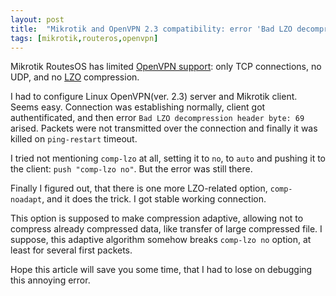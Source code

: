```yaml
---
layout: post
title:  "Mikrotik and OpenVPN 2.3 compatibility: error 'Bad LZO decompression header byte: 69'"
tags: [mikrotik,routeros,openvpn]
---
```


Mikrotik RoutesOS has limited [OpenVPN support](https://wiki.mikrotik.com/wiki/OpenVPN#Supported): only TCP connections, no UDP, and no [LZO](https://en.wikipedia.org/wiki/Lempel%E2%80%93Ziv%E2%80%93Oberhumer) compression.

I had to configure Linux OpenVPN(ver. 2.3) server and Mikrotik client. Seems easy. Connection was establishing normally, client got authentificated, and then error `Bad LZO decompression header byte: 69` arised. Packets were not transmitted over the connection and finally it was killed on `ping-restart` timeout.

I tried not mentioning `comp-lzo` at all, setting it to `no`, to `auto` and pushing it to the client: `push "comp-lzo no"`. But the error was still there.

Finally I figured out, that there is one more LZO-related option, `comp-noadapt`, and it does the trick. I got stable working connection.

This option is supposed to make compression adaptive, allowing not to compress already compressed data, like transfer of large compressed file. I suppose, this adaptive algorithm somehow breaks `comp-lzo no` option, at least for several first packets.

Hope this article will save you some time, that I had to lose on debugging this annoying error.
